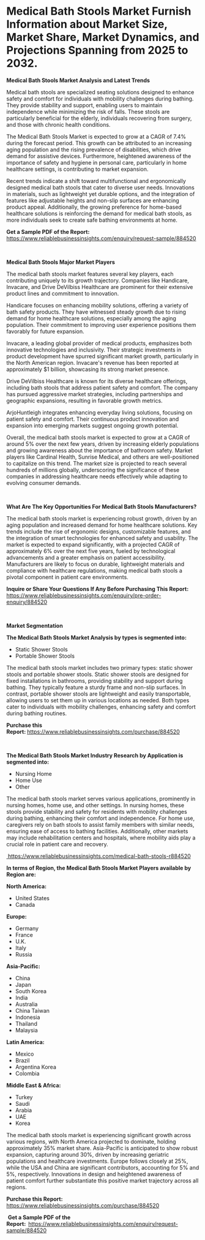 <p><h1>Medical Bath Stools Market Furnish Information about Market Size, Market Share, Market Dynamics, and Projections Spanning from 2025 to 2032.</h1></p><p><strong>Medical Bath Stools Market Analysis and Latest Trends</strong></p>
<p><p>Medical bath stools are specialized seating solutions designed to enhance safety and comfort for individuals with mobility challenges during bathing. They provide stability and support, enabling users to maintain independence while minimizing the risk of falls. These stools are particularly beneficial for the elderly, individuals recovering from surgery, and those with chronic health conditions.</p><p>The Medical Bath Stools Market is expected to grow at a CAGR of 7.4% during the forecast period. This growth can be attributed to an increasing aging population and the rising prevalence of disabilities, which drive demand for assistive devices. Furthermore, heightened awareness of the importance of safety and hygiene in personal care, particularly in home healthcare settings, is contributing to market expansion.</p><p>Recent trends indicate a shift toward multifunctional and ergonomically designed medical bath stools that cater to diverse user needs. Innovations in materials, such as lightweight yet durable options, and the integration of features like adjustable heights and non-slip surfaces are enhancing product appeal. Additionally, the growing preference for home-based healthcare solutions is reinforcing the demand for medical bath stools, as more individuals seek to create safe bathing environments at home.</p></p>
<p><strong>Get a Sample PDF of the Report:&nbsp;</strong> <a href="https://www.reliablebusinessinsights.com/enquiry/request-sample/884520?utm_campaign=2716&utm_medium=2&utm_source=Github&utm_content=ia&utm_term=14042025&utm_id=medical-bath-stools">https://www.reliablebusinessinsights.com/enquiry/request-sample/884520</a></p>
<p>&nbsp;</p>
<p><strong>Medical Bath Stools Major Market Players</strong></p>
<p><p>The medical bath stools market features several key players, each contributing uniquely to its growth trajectory. Companies like Handicare, Invacare, and Drive DeVilbiss Healthcare are prominent for their extensive product lines and commitment to innovation.</p><p>Handicare focuses on enhancing mobility solutions, offering a variety of bath safety products. They have witnessed steady growth due to rising demand for home healthcare solutions, especially among the aging population. Their commitment to improving user experience positions them favorably for future expansion.</p><p>Invacare, a leading global provider of medical products, emphasizes both innovative technologies and inclusivity. Their strategic investments in product development have spurred significant market growth, particularly in the North American region. Invacare's revenue has been reported at approximately $1 billion, showcasing its strong market presence.</p><p>Drive DeVilbiss Healthcare is known for its diverse healthcare offerings, including bath stools that address patient safety and comfort. The company has pursued aggressive market strategies, including partnerships and geographic expansions, resulting in favorable growth metrics.</p><p>ArjoHuntleigh integrates enhancing everyday living solutions, focusing on patient safety and comfort. Their continuous product innovation and expansion into emerging markets suggest ongoing growth potential.</p><p>Overall, the medical bath stools market is expected to grow at a CAGR of around 5% over the next few years, driven by increasing elderly populations and growing awareness about the importance of bathroom safety. Market players like Cardinal Health, Sunrise Medical, and others are well-positioned to capitalize on this trend. The market size is projected to reach several hundreds of millions globally, underscoring the significance of these companies in addressing healthcare needs effectively while adapting to evolving consumer demands.</p></p>
<p>&nbsp;</p>
<p><strong>What Are The Key Opportunities For Medical Bath Stools Manufacturers?</strong></p>
<p><p>The medical bath stools market is experiencing robust growth, driven by an aging population and increased demand for home healthcare solutions. Key trends include the rise of ergonomic designs, customizable features, and the integration of smart technologies for enhanced safety and usability. The market is expected to expand significantly, with a projected CAGR of approximately 6% over the next five years, fueled by technological advancements and a greater emphasis on patient accessibility. Manufacturers are likely to focus on durable, lightweight materials and compliance with healthcare regulations, making medical bath stools a pivotal component in patient care environments.</p></p>
<p><strong>Inquire or Share Your Questions If Any Before Purchasing This Report:</strong> <a href="https://www.reliablebusinessinsights.com/enquiry/pre-order-enquiry/884520?utm_campaign=2716&utm_medium=2&utm_source=Github&utm_content=ia&utm_term=14042025&utm_id=medical-bath-stools">https://www.reliablebusinessinsights.com/enquiry/pre-order-enquiry/884520</a></p>
<p>&nbsp;</p>
<p><strong>Market Segmentation</strong></p>
<p><strong>The Medical Bath Stools Market Analysis by types is segmented into:</strong></p>
<p><ul><li>Static Shower Stools</li><li>Portable Shower Stools</li></ul></p>
<p><p>The medical bath stools market includes two primary types: static shower stools and portable shower stools. Static shower stools are designed for fixed installations in bathrooms, providing stability and support during bathing. They typically feature a sturdy frame and non-slip surfaces. In contrast, portable shower stools are lightweight and easily transportable, allowing users to set them up in various locations as needed. Both types cater to individuals with mobility challenges, enhancing safety and comfort during bathing routines.</p></p>
<p><strong>Purchase this Report:&nbsp;</strong><a href="https://www.reliablebusinessinsights.com/purchase/884520?utm_campaign=2716&utm_medium=2&utm_source=Github&utm_content=ia&utm_term=14042025&utm_id=medical-bath-stools">https://www.reliablebusinessinsights.com/purchase/884520</a></p>
<p>&nbsp;</p>
<p><strong>The Medical Bath Stools Market Industry Research by Application is segmented into:</strong></p>
<p><ul><li>Nursing Home</li><li>Home Use</li><li>Other</li></ul></p>
<p><p>The medical bath stools market serves various applications, prominently in nursing homes, home use, and other settings. In nursing homes, these stools provide stability and safety for residents with mobility challenges during bathing, enhancing their comfort and independence. For home use, caregivers rely on bath stools to assist family members with similar needs, ensuring ease of access to bathing facilities. Additionally, other markets may include rehabilitation centers and hospitals, where mobility aids play a crucial role in patient care and recovery.</p></p>
<p><a href="https://www.reliablebusinessinsights.com/medical-bath-stools-r884520?utm_campaign=2716&utm_medium=2&utm_source=Github&utm_content=ia&utm_term=14042025&utm_id=medical-bath-stools">&nbsp;https://www.reliablebusinessinsights.com/medical-bath-stools-r884520</a></p>
<p><strong>In terms of Region, the Medical Bath Stools Market Players available by Region are:</strong></p>
<p>
    <p> <strong> North America: </strong>
        <ul>
            <li>United States</li>
            <li>Canada</li>
        </ul>
        </p> 
    <p> <strong> Europe: </strong>
        <ul>
            <li>Germany</li>
            <li>France</li>
            <li>U.K.</li>
            <li>Italy</li>
            <li>Russia</li>
        </ul>
        </p> 
    <p> <strong> Asia-Pacific: </strong>
        <ul>
            <li>China</li>
            <li>Japan</li>
            <li>South Korea</li>
            <li>India</li>
            <li>Australia</li>
            <li>China Taiwan</li>
            <li>Indonesia</li>
            <li>Thailand</li>
            <li>Malaysia</li>
        </ul>
        </p> 
    <p> <strong> Latin America: </strong>
        <ul>
            <li>Mexico</li>
            <li>Brazil</li>
            <li>Argentina Korea</li>
            <li>Colombia</li>
        </ul>
        </p> 
    <p> <strong> Middle East & Africa: </strong>
        <ul>
            <li>Turkey</li>
            <li>Saudi</li>
            <li>Arabia</li>
            <li>UAE</li>
            <li>Korea</li>
        </ul>
    </p>
    </p>
<p><p>The medical bath stools market is experiencing significant growth across various regions, with North America projected to dominate, holding approximately 35% market share. Asia-Pacific is anticipated to show robust expansion, capturing around 30%, driven by increasing geriatric populations and healthcare investments. Europe follows closely at 25%, while the USA and China are significant contributors, accounting for 5% and 5%, respectively. Innovations in design and heightened awareness of patient comfort further substantiate this positive market trajectory across all regions.</p></p>
<p><strong>Purchase this Report: </strong><a href="https://www.reliablebusinessinsights.com/purchase/884520?utm_campaign=2716&utm_medium=2&utm_source=Github&utm_content=ia&utm_term=14042025&utm_id=medical-bath-stools">https://www.reliablebusinessinsights.com/purchase/884520</a></p>
<p>&nbsp;<strong>Get a Sample PDF of the Report:&nbsp;&nbsp;</strong><a href="https://www.reliablebusinessinsights.com/enquiry/request-sample/884520?utm_campaign=2716&utm_medium=2&utm_source=Github&utm_content=ia&utm_term=14042025&utm_id=medical-bath-stools">https://www.reliablebusinessinsights.com/enquiry/request-sample/884520</a></p>
<p><strong></strong></p>
<p><p></p><p></p><p></p></p>